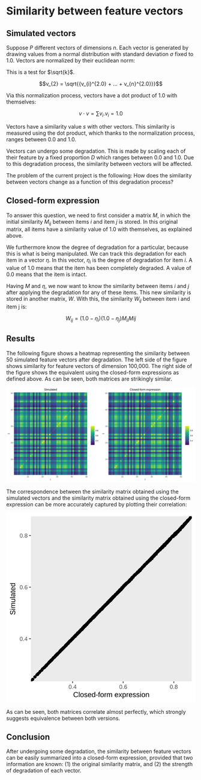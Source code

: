 # Similarity between feature vectors

## Simulated vectors

Suppose $P$ different vectors of dimensions $n$. Each vector is generated by drawing values from a normal distribution with standard deviation $\sigma$ fixed to 1.0. Vectors are normalized by their euclidean norm:

This is a test for $\sqrt{k}$.

$$v_{2} = \sqrt{{v_{i}^{2.0} + ... + v_{n}^{2.0}}}$$

<!-- $$ ||v||_{2} = \sqrt{v_{i}^{2.0} + ... + v_{n}^{2.0}} $$ -->

Via this normalization process, vectors have a dot product of 1.0 with themselves:

$$ v \cdot v = \sum{v_{i} . v_{i}} = 1.0 $$

Vectors have a similarity value $s$ with other vectors. This similarity is measured using the dot product, which thanks to the normalization process, ranges between 0.0 and 1.0.

Vectors can undergo some degradation. This is made by scaling each of their feature by a fixed proportion $D$ which ranges between 0.0 and 1.0. Due to this degradation process, the similarity between vectors will be affected.

The problem of the current project is the following: How does the similarity between vectors change as a function of this degradation process?

## Closed-form expression

To answer this question, we need to first consider a matrix $M$, in which the initial similarity $M_{ij}$ between items $i$ and item $j$ is stored. In this original matrix, all items have a similarity value of 1.0 with themselves, as explained above. 

We furthermore know the degree of degradation for a particular, because this is what is being manipulated. We can track this degradation for each item in a vector $\eta$. In this vector, $\eta_{i}$ is the degree of degradation for item $i$. A value of 1.0 means that the item has been completely degraded. A value of 0.0 means that the item is intact.

Having $M$ and $\eta$, we now want to know the similarity between items $i$ and $j$ after applying the degradation for any of these items. This new similarity is stored in another matrix, $W$. With this, the similarity $W_{ij}$ between item i and item j is:

$$ W_{ij} = (1.0 - \eta_{i}) (1.0 - \eta_{j}) M_{ii} M{ij} $$

## Results

The following figure shows a heatmap representing the similarity between 50 simulated feature vectors after degradation. The left side of the figure shows similarity for feature vectors of dimension 100,000. The right side of the figure shows the equivalent using the closed-form expressions as defined above. As can be seen, both matrices are strikingly similar.

![](./implementation/plots/sim_x.svg)

The correspondence between the similarity matrix obtained using the simulated vectors and the similarity matrix obtained using the closed-form expression can be more accurately captured by plotting their correlation:

![](./implementation/plots/correlation.svg)

As can be seen, both matrices correlate almost perfectly, which strongly suggests equivalence between both versions.

## Conclusion

After undergoing some degradation, the similarity between feature vectors can be easily summarized into a closed-form expression, provided that two information are known: (1) the original similarity matrix, and (2) the strength of degradation of each vector.
